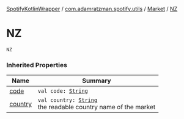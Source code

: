 [SpotifyKotlinWrapper](../../index.md) / [com.adamratzman.spotify.utils](../index.md) / [Market](index.md) / [NZ](./-n-z.md)

# NZ

`NZ`

### Inherited Properties

| Name | Summary |
|---|---|
| [code](code.md) | `val code: `[`String`](https://kotlinlang.org/api/latest/jvm/stdlib/kotlin/-string/index.html) |
| [country](country.md) | `val country: `[`String`](https://kotlinlang.org/api/latest/jvm/stdlib/kotlin/-string/index.html)<br>the readable country name of the market |
